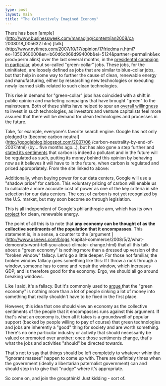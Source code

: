 ```yaml
---
type: post
layout: main
title: "The Collectively Imagined Economy"
---
```

There has been [ample](http://www.businessweek.com/managing/content/jan2008/ca
2008018_005632.htm) [talk](http://www.nytimes.com/2007/10/17/opinion/17friedma
n.html?ex=1350360000&en=b60d6c068d99400b&ei=5124&partner=permalink&exprod=perm
alink) over the last several months, in the [presidental campaign in
particular](http://www.npr.org/templates/story/story.php?storyId=19096637),
about so-called "green-collar" jobs. These jobs, for the uninitiated, are
loosely defined as jobs that are similar to blue-collar jobs, but that help in
some way to further the cause of clean, renewable energy and manufacturing,
either by researching new technologies or executing newly learned skills
related to such clean technologies.

  
This rise in demand for "green-collar" jobs has coincided with a shift in
public opinion and marketing campaigns that have brought "green" to the
mainstream. Both of these shifts have helped to spur an [overall
willingness](http://www.worldchanging.com/archives/007990.html) to invest in
such technologies, as investors and venture capitalists feel more assured that
there will be demand for clean technologies and processes in the future.

  
Take, for example, everyone's favorite search engine. Google has not only
pledged to [become carbon neutral](http://googleblog.blogspot.com/2007/06
/carbon-neutrality-by-end-of-2007.html) (by... five months ago...), but has
also gone a step further and [stated its
sentiments](http://www.google.com/corporate/green/energy/reducing.html) that
carbon is indeed a pollutant and in the future will be regulated as such,
putting its money behind this opinion by behaving now as it believes it will
have to in the future, when carbon is regulated and priced appropriately. From
the site linked to above:

  
Additionally, when buying power for our data centers, Google will use a
"shadow price" for carbon. This voluntary pricing of carbon will enable us to
calculate a more accurate cost of power as one of the key criteria in site
selection for our data centers. The cost of carbon is not yet recognized by
the U.S. market, but may soon become so through legislation.

  
This is all independent of Google's philanthropic arm, which has its own
[project](http://www.google.org/rec.html) for clean, renewable energy.

  
The point of all this is to note that **any economy can be thought of as the
collective sentiments of the population that it encompasses**. This statement
is, in a sense, a counter to the [argument ](http://www.usnews.com/blogs
/capital-commerce/2008/5/2/what-democrats-wont-tell-you-about-climate-
change.html) that all this talk about a "green economy" is nothing more than a
dressed up version of the "broken window" fallacy. Let's go a little deeper.
For those not familiar, the broken window fallacy goes something like this: If
I throw a rock through a window, someone has to come and repair the window,
which increases GDP, and is therefore good for the economy. Ergo, we should
all go around breaking windows.

  
Like I said, it's a fallacy. But it's commonly used to [argue
](http://motls.blogspot.com/2008/05/broken-window-fallacy-global-warming.html)
that the "green economy" is nothing more than a lot of people sinking a lot of
money into something that really shouldn't have to be fixed in the first
place.

  
However, this idea that one should view an economy as the collective
sentiments of the people that it encompasses runs against this argument. If
that's what an economy is, then all it takes is a groundswell of popular
support (backed by people willing to pay of course) that green technologies
and jobs are inherently a "good" thing for society and are worth something.
There's no one particular industry or activity that should necessarily be
valued or promoted over another; once those sentiments change, that's what the
jobs and activities "should" be directed towards.

  
That's not to say that things should be left completely to whatever whim the
"ignorant masses" happen to come up with. There are definitely times when the
government (ideally a libertarian paternalist government) can and should step
in to give that "nudge" where it's appropriate.

  
So come on, and join the groupthink! Just kidding - sort of.

